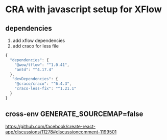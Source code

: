 # CRA with javascript setup for XFlow

## dependencies

1. add xflow dependencies
2. add craco for less file

```javascript
{
  "dependencies": {
    "@wow/tflow": "^1.0.41",
    "antd": "^4.17.4"
  },
   "devDependencies": {
    "@craco/craco": "^6.4.3",
    "craco-less-fix": "^1.21.1"
  }
}
```

## cross-env GENERATE_SOURCEMAP=false

https://github.com/facebook/create-react-app/discussions/11278#discussioncomment-1199501
